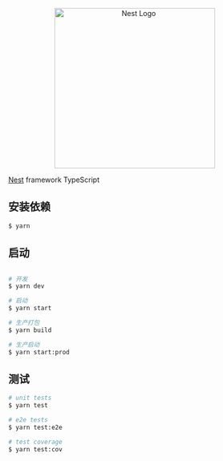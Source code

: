 <p align="center">
 <img src="https://nestjs.com/img/logo_text.svg" width="320" alt="Nest Logo" />
</p>

[Nest](https://github.com/nestjs/nest) framework TypeScript

## 安装依赖

```bash
$ yarn
```

## 启动

```bash

# 开发
$ yarn dev

# 启动
$ yarn start

# 生产打包
$ yarn build

# 生产启动
$ yarn start:prod
```

## 测试

```bash
# unit tests
$ yarn test

# e2e tests
$ yarn test:e2e

# test coverage
$ yarn test:cov
```
